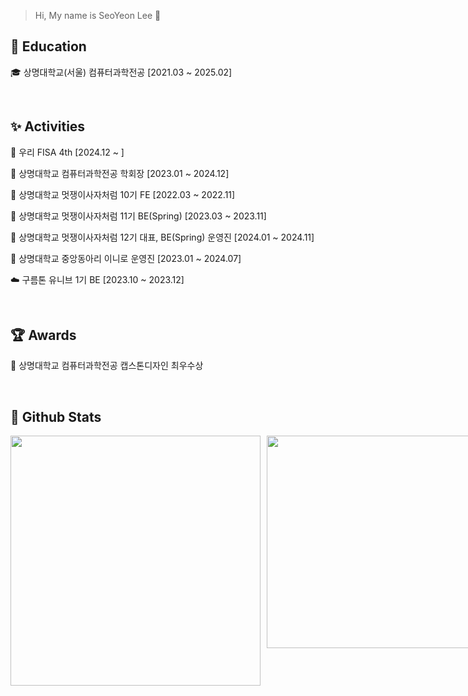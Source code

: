> Hi, My name is SeoYeon Lee 🐰

## 🏫 Education
<p>🎓 상명대학교(서울) 컴퓨터과학전공 [2021.03 ~ 2025.02] </p>
<br>

## ✨ Activities
<p>📘 우리 FISA 4th [2024.12 ~ ] </p>
<p>🧩 상명대학교 컴퓨터과학전공 학회장 [2023.01 ~ 2024.12]</p>
<p>🦁 상명대학교 멋쟁이사자처럼 10기 FE [2022.03 ~ 2022.11]</p>
<p>🦁 상명대학교 멋쟁이사자처럼 11기 BE(Spring) [2023.03 ~ 2023.11]</p>
<p>🦁 상명대학교 멋쟁이사자처럼 12기 대표, BE(Spring) 운영진 [2024.01 ~ 2024.11]</p>
<p>🤖 상명대학교 중앙동아리 이니로 운영진 [2023.01 ~ 2024.07]</p>
<p>☁️ 구름톤 유니브 1기 BE [2023.10 ~ 2023.12]</p>
<br>

## 🏆 Awards
<p>🏅 상명대학교 컴퓨터과학전공 캡스톤디자인 최우수상</p>
<br>


## 🌱 Github Stats
<div align="left" style="display: flex; gap: 10px;">
  <img src="https://github-readme-stats.vercel.app/api?username=noeyoes&theme=graywhite&show_icons=true" width="400" />
  <a href="https://www.gitanimals.org/en_US?utm_medium=image&utm_source=noeyoes&utm_content=farm">
    <img src="https://render.gitanimals.org/farms/noeyoes" width="340" />
  </a>
</div>
